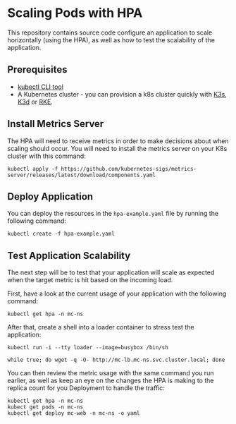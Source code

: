 # Scaling Pods with HPA
This repository contains source code configure an application to scale horizontally (using the HPA), as well as how to test the scalability of the application. 

## Prerequisites
* [kubectl CLI tool]()
* A Kubernetes cluster - you can provision a k8s cluster quickly with [K3s](https://k3s.io/), [K3d](https://k3d.io/) or [RKE](https://community.suse.com/posts/setting-up-rancher-on-your-local-machine-with-an-rke-provisioned-cluster). 

## Install Metrics Server
The HPA will need to receive metrics in order to make decisions about when scaling should occur. You will need to install the metrics server on your K8s cluster with this command:
```
kubectl apply -f https://github.com/kubernetes-sigs/metrics-server/releases/latest/download/components.yaml
```

## Deploy Application
You can deploy the resources in the `hpa-example.yaml` file by running the following command:
```
kubectl create -f hpa-example.yaml
```

## Test Application Scalability
The next step will be to test that your application will scale as expected when the target metric is hit based on the incoming load.

First, have a look at the current usage of your application with the following command:
```
kubectl get hpa -n mc-ns
```

After that, create a shell into a loader container to stress test the application:
```
kubectl run -i --tty loader --image=busybox /bin/sh

while true; do wget -q -O- http://mc-lb.mc-ns.svc.cluster.local; done
```

You can then review the metric usage with the same command you run earlier, as well as keep an eye on the changes the HPA is making to the replica count for you Deployment to handle the traffic:
```
kubectl get hpa -n mc-ns
kubect get pods -n mc-ns
kubectl get deploy mc-web -n mc-ns -o yaml
```
